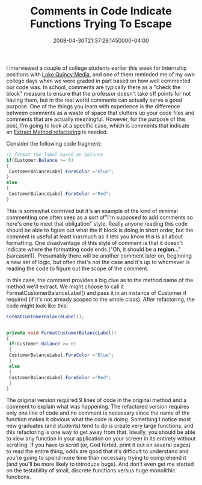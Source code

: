 ﻿---
title: Comments in Code Indicate Functions Trying To Escape
date: "2008-04-30T21:37:29.1450000-04:00"
description: I interviewed a couple of college students earlier this week for
featuredImage: img/comments-in-code-indicate-functions-trying-to-escape-featured.png
---

I interviewed a couple of college students earlier this week for internship positions with [Lake Quincy Media](http://lakequincy.com/), and one of them reminded me of my own college days when we were graded in part based on how well commented our code was. In school, comments are typically there as a "check the block" measure to ensure that the professor doesn't take off points for not having them, but in the real world comments can actually serve a good purpose. One of the things you learn with experience is the difference between comments as a waste of space that clutters up your code files and comments that are actually meaningful. However, for the purpose of this post, I'm going to look at a specific case, which is comments that indicate an [Extract Method refactoring](http://www.refactoring.com/catalog/extractMethod.html) is needed.

Consider the following code fragment:


```csharp
// format the label based on balance
if(Customer.Balance >= 0)
{
 CustomerBalanceLabel.ForeColor ="Blue";
}
else
{
 CustomerBalanceLabel.ForeColor ="Red";
}
```

This is somewhat contrived but it's an example of the kind of minimal commenting one often sees as a sort of"I'm supposed to add comments so here's one to meet that obligation" style. Really anyone reading this code should be able to figure out what the if block is doing in short order, but the comment is useful at least inasmuch as it lets you know this is all about formatting. One disadvantage of this style of comment is that it doesn't indicate where the formatting code ends ("Oh, it should be a **region**..." (sarcasm!)). Presumably there will be another comment later on, beginning a new set of logic, but often that's not the case and it's up to whomever is reading the code to figure out the scope of the comment.

In this case, the comment provides a big clue as to the method name of the method we'll extract. We might choose to call it FormatCustomerBalanceLabel() and pass it in an instance of Customer if required (if it's not already scoped to the whole class). After refactoring, the code might look like this:

```csharp
FormatCustomerBalanceLabel();


private void FormatCustomerBalanceLabel()
{
 if(Customer.Balance >= 0)
 {
 CustomerBalanceLabel.ForeColor ="Blue";
 }
 else
 {
 CustomerBalanceLabel.ForeColor ="Red";
 }
}
```

The original version required 9 lines of code in the original method and a comment to explain what was happening. The refactored version requires only one line of code and no comment is necessary since the name of the function makes it obvious what the code is doing. Something I notice most new graduates (and students) tend to do is create very large functions, and this refactoring is one way to get away from that. Ideally, you should be able to view any function in your application on your screen in its entirety without scrolling. If you have to scroll (or, God forbid, print it out on several pages) to read the entire thing, odds are good that it's difficult to understand and you're going to spend more time than necessary trying to comprehend it (and you'll be more likely to introduce bugs). And don't even get me started on the testability of small, discrete functions versus huge monolithic functions.

